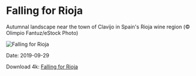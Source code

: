 # Falling for Rioja

Autumnal landscape near the town of Clavijo in Spain's Rioja wine region (© Olimpio Fantuz/eStock Photo)

![Falling for Rioja](https://bing.com/th?id=OHR.ClavijoLandscape_EN-US3832864269_UHD.jpg&rf=LaDigue_UHD.jpg&pid=hp&w=1024&h=576)

Date: 2019-09-29

Download 4k: [Falling for Rioja](https://bing.com/th?id=OHR.ClavijoLandscape_EN-US3832864269_UHD.jpg&rf=LaDigue_UHD.jpg&pid=hp&w=3840&h=2160)

